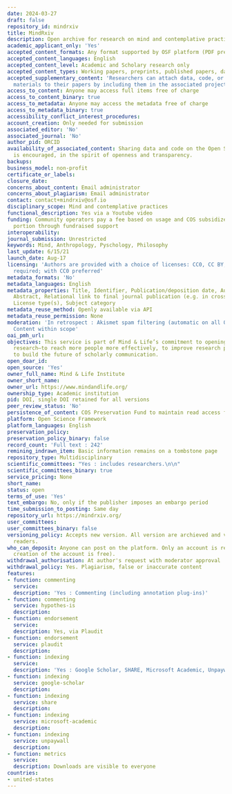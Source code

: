 ```yaml
---
date: 2024-03-27
draft: false
repository_id: mindrxiv
title: MindRxiv
description: Open archive for research on mind and contemplative practices
academic_applicant_only: 'Yes'
accepted_content_formats: Any format supported by OSF platform (PDF preferred)
accepted_content_languages: English
accepted_content_level: Academic and Scholary research only
accepted_content_types: Working papers, preprints, published papers, data, and code
accepted_supplementary_content: 'Researchers can attach data, code, or other research
  materials to their papers by including them in the associated project. '
access_to_content: Anyone may access full items free of charge
access_to_content_binary: true
access_to_metadata: Anyone may access the metadata free of charge
access_to_metadata_binary: true
accessibility_conflict_interest_procedures:
account_creation: Only needed for submission
associated_editor: 'No'
associated_journal: 'No'
author_pid: ORCID
availability_of_associated_content: Sharing data and code on the Open Science Framework
  is encouraged, in the spirit of openness and transparency.
backups:
business_model: non-profit
certificate_or_labels:
closure_date:
concerns_about_content: Email administrator
concerns_about_plagiarism: Email administrator
contact: contact+mindrxiv@osf.io
disciplinary_scope: Mind and contemplative practices
functional_description: Yes via a Youtube video
funding: Community operators pay a fee based on usage and COS subsidizes the other
  portion through fundraised support
interoperability:
journal_submission: Unrestricted
keywords: Mind, Anthropology, Pyschology, Philosophy
last_update: 6/15/21
launch_date: Aug-17
licensing: 'Authors are provided with a choice of licenses: CC0, CC BY, no license
  required; with CC0 preferred'
metadata_formats: 'No'
metadata_languages: English
metadata_properties: Title, Identifier, Publication/deposition date, Author name(s),
  Abstract, Relational link to final journal publication (e.g. in crossref metadata),
  License type(s), Subject category
metadata_reuse_method: Openly available via API
metadata_reuse_permission: None
moderation: 'In retrospect : Akismet spam filtering (automatic on all OSF content),
  Content within scope'
oai_pmh_url:
objectives: This service is part of Mind & Life’s commitment to opening up contemplative
  research—to reach more people more effectively, to improve research practices, and
  to build the future of scholarly communication.
open_doar_id:
open_source: 'Yes'
owner_full_name: Mind & Life Institute
owner_short_name:
owner_url: https://www.mindandlife.org/
ownership_type: Academic institution
pid: DOI, single DOI retained for all versions
peer_review_status: 'No'
persistence_of_content: COS Preservation Fund to maintain read access for 50+ years
platform: Open Science Framework
platform_languages: English
preservation_policy:
preservation_policy_binary: false
record_count: 'Full text : 242'
remining_indrawn_item: Basic information remains on a tombstone page
repository_type: Multidisciplinary
scientific_committees: "Yes : includes researchers.\n\n"
scientific_committees_binary: true
service_pricing: None
short_name:
status: open
terms_of_use: 'Yes'
text_embargo: No, only if the publisher imposes an embargo period
time_submission_to_posting: Same day
repository_url: https://mindrxiv.org/
user_committees:
user_committees_binary: false
versioning_policy: Accepts new version. All version are archieved and visible for
  readers.
who_can_deposit: Anyone can post on the platform. Only an account is required ( The
  creation of the account is free).
withdrawal_authorisation: At author's request with moderator approval
withdrawal_policy: Yes. Plagiarism, false or inaccurate content
features:
- function: commenting
  service:
  description: 'Yes : Commenting (including annotation plug-ins)'
- function: commenting
  service: hypothes-is
  description:
- function: endorsement
  service:
  description: Yes, via Plaudit
- function: endorsement
  service: plaudit
  description:
- function: indexing
  service:
  description: 'Yes : Google Scholar, SHARE, Microsoft Academic, Unpaywall'
- function: indexing
  service: google-scholar
  description:
- function: indexing
  service: share
  description:
- function: indexing
  service: microsoft-academic
  description:
- function: indexing
  service: unpaywall
  description:
- function: metrics
  service:
  description: Downloads are visible to everyone
countries:
- united-states
---
```



